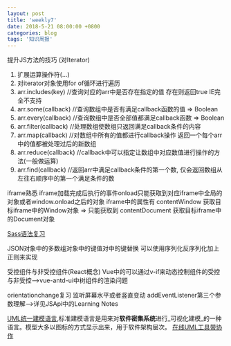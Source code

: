 ```yaml
---
layout: post
title: 'weekly7'
date: 2018-5-21 08:00:00 +0800
categories: blog
tags: '知识周报'
---
```


提升JS方法的技巧 (对Iterator)
1.  扩展运算操作符(...)
2.  对iterator对象使用for of循环进行遍历
3.  arr.includes(key) //查询对应的arr中是否存在指定的值 存在则返回true IE完全不支持
4.  arr.some(callback) //查询数组中是否有满足callback函数的值 => Boolean
5.  arr.every(callback) //查询数组中是否全部值都满足callback函数 => Boolean
6.  arr.filter(callback) //处理数组使数组只返回满足callback条件的内容
7.  arr.map(callback) //对数组中所有的值都进行callback操作 返回一个每个arr中的值都被处理过后的新数组
8.  arr.reduce(callback) //callback中可以指定让数组中对应数值进行操作的方法(一般做运算)
9.  arr.find(callback) //返回arr中满足callback条件的第一个数, 仅会返回数组从左往右顺序中的第一个满足条件的数

iframe熟悉 iframe加载完成后执行的事件onload只能获取到对应iframe中全局的对象或者window.onload之后的对象
iframe中的属性有 contentWindow 获取目标iframe中的Window对象 => 只能获取到
                contentDocument 获取目标iframe中的Document对象

[Sass语法复习](https://www.sass.hk/docs/#t7-3-6)

JSON对象中的多数组对象中的键值对中的键替换 可以使用序列化反序列化加上正则来实现

受控组件与非受控组件(React概念) Vue中的可以通过v-if来动态控制组件的受控与非受控-->vue-antd-ui中树组件的渲染问题

orientationchange复习 监听屏幕水平或者竖直变动 addEventListener第三个参数理解-->详见JSApi中的Learning Notes
 
[UML统一建模语言](https://baike.baidu.com/item/UML%E5%9B%BE/6963758),标准建模语言是用来对**软件密集系统**进行_可视化建模_的一种语言。模型大多以图标的方式显示出来，用于软件架构层次。
[在线UML工具带协作](https://www.processon.com)
